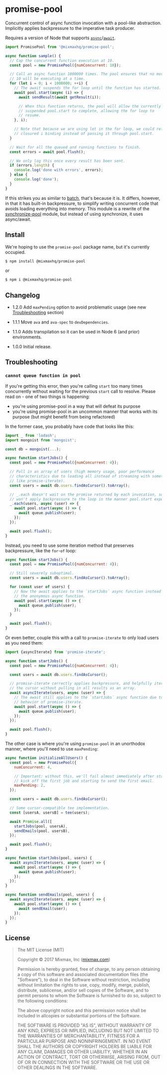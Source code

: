 promise-pool
============

Concurrent control of async function invocation with a pool-like abstraction. Implicitly applies
backpressure to the imperative task producer.

Requires a version of Node that supports [`async`][async]/[`await`][await].

```js
import PromisePool from '@mixmaxhq/promise-pool';

async function sample() {
  // Cap the concurrent function execution at 10.
  const pool = new PromisePool({numConcurrent: 10});

  // Call an async function 1000000 times. The pool ensures that no more than
  // 10 will be executing at a time.
  for (let i = 0; i < 1000000; ++i) {
    // The await suspends the for loop until the function has started.
    await pool.start(async (i) => {
      await sendResult(await getResult(i));

      // When this function returns, the pool will allow the currently
      // suspended pool.start to complete, allowing the for loop to
      // resume.
    }, i);

    // Note that because we are using let in the for loop, we could rely on the
    // closured i binding instead of passing it through pool.start.
  }

  // Wait for all the queued and running functions to finish.
  const errors = await pool.flush();

  // We only log this once every result has been sent.
  if (errors.length) {
    console.log('done with errors', errors);
  } else {
    console.log('done');
  }
}
```

If this strikes you as similar to [batch][], that's because it is. It differs, however, in that it
has built-in backpressure, to simplify writing concurrent code that avoids loading everything into
memory. This module is a rewrite of the [synchronize-pool][] module, but instead of using
synchronize, it uses async/await.

Install
-------

We're hoping to use the `promise-pool` package name, but it's currently occupied.

```sh
$ npm install @mixmaxhq/promise-pool
```

or

```sh
$ npm i @mixmaxhq/promise-pool
```

Changelog
---------

* 1.2.0 Add `maxPending` option to avoid problematic usage (see new [Troubleshooting](#troubleshooting) section)

* 1.1.1 Move `ava` and `ava-spec` to `devDependencies`.

* 1.1.0 Adds transpilation so it can be used in Node 6 (and prior) environments.

* 1.0.0 Initial release.

Troubleshooting
---------------

### `cannot queue function in pool`

If you're getting this error, then you're calling `start` too many times
concurrently without waiting for the previous `start` call to resolve. Please
read on - one of two things is happening:

- you're using promise-pool in a way that will defeat its purpose
- you're using promise-pool in an uncommon manner that works with its purpose (but might benefit from being refactored)

In the former case, you probably have code that looks like this:

```js
import _ from 'lodash';
import mongoist from 'mongoist';

const db = mongoist(...);

async function startJobs() {
  const pool = new PromisePool({numConcurrent: 4});

  // Pull in an array of users (high memory usage, poor performance
  // characteristics due to loading all instead of streaming with something
  // like promise-iterate).
  const users = await db.users.findAsCursor().toArray();

  // _.each doesn't wait on the promise returned by each invocation, so it
  // won't apply backpressure to the loop in the manner pool.start expects.
  _.each(users, async (user) => {
    await pool.start(async () => {
      await queue.publish(user);
    });
  });

  await pool.flush();
}
```

Instead, you need to use some iteration method that preserves backpressure, like the `for`-`of` loop:

```js
async function startJobs() {
  const pool = new PromisePool({numConcurrent: 4});

  // Still severely suboptimal.
  const users = await db.users.findAsCursor().toArray();

  for (const user of users) {
    // Now the await applies to the `startJobs` async function instead of
    // the anonymous async function.
    await pool.start(async () => {
      await queue.publish(user);
    });
  }

  await pool.flush();
}
```

Or even better, couple this with a call to `promise-iterate` to only load users as you need them:

```js
import {asyncIterate} from 'promise-iterate';

async function startJobs() {
  const pool = new PromisePool({numConcurrent: 4});

  const users = await db.users.findAsCursor();

  // promise-iterate correctly applies backpressure, and helpfully iterates
  // the cursor without pulling in all results as an array.
  await asyncIterate(users, async (user) => {
    // The await still applies to the `startJobs` async function due to the
    // behavior of promise-iterate.
    await pool.start(async () => {
      await queue.publish(user);
    });
  });

  await pool.flush();
}
```

The other case is where you're using `promise-pool` in an unorthodox manner,
where you'll need to use `maxPending`:

```js
async function initializeAllUsers() {
  const pool = new PromisePool({
    numConcurrent: 4,

    // Important: without this, we'll fail almost immediately after starting to
    // kick off the first job and starting to send the first email.
    maxPending: 2,
  });

  const users = await db.users.findAsCursor();

  // Some cursor-compatible tee implementation.
  const [usersA, usersB] = tee(users);

  await Promise.all([
    startJobs(pool, usersA),
    sendEmails(pool, usersB),
  });

  await pool.flush();
}

async function startJobs(pool, users) {
  await asyncIterate(users, async (user) => {
    await pool.start(async () => {
      await queue.publish(user);
    });
  });
}

async function sendEmails(pool, users) {
  await asyncIterate(users, async (user) => {
    await pool.start(async () => {
      await sendEmail(user);
    });
  });
}
```

License
-------

> The MIT License (MIT)
>
> Copyright &copy; 2017 Mixmax, Inc ([mixmax.com](https://mixmax.com))
>
> Permission is hereby granted, free of charge, to any person obtaining a copy of this software and associated documentation files (the "Software"), to deal in the Software without restriction, including without limitation the rights to use, copy, modify, merge, publish, distribute, sublicense, and/or sell copies of the Software, and to permit persons to whom the Software is furnished to do so, subject to the following conditions:
>
> The above copyright notice and this permission notice shall be included in allcopies or substantial portions of the Software.
>
> THE SOFTWARE IS PROVIDED "AS IS", WITHOUT WARRANTY OF ANY KIND, EXPRESS OR IMPLIED, INCLUDING BUT NOT LIMITED TO THE WARRANTIES OF MERCHANTABILITY, FITNESS FOR A PARTICULAR PURPOSE AND NONINFRINGEMENT. IN NO EVENT SHALL THE AUTHORS OR COPYRIGHT HOLDERS BE LIABLE FOR ANY CLAIM, DAMAGES OR OTHER LIABILITY, WHETHER IN AN ACTION OF CONTRACT, TORT OR OTHERWISE, ARISING FROM, OUT OF OR IN CONNECTION WITH THE SOFTWARE OR THE USE OR OTHER DEALINGS IN THE SOFTWARE.

[async]: https://developer.mozilla.org/en-US/docs/Web/JavaScript/Reference/Statements/async_function
[await]: https://developer.mozilla.org/en-US/docs/Web/JavaScript/Reference/Operators/await
[batch]: https://github.com/visionmedia/batch/
[synchronize-pool]: https://github.com/mixmaxhq/synchronize-pool
